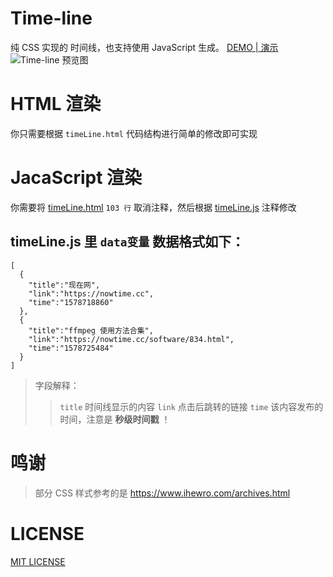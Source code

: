 # Time-line
纯 CSS 实现的 时间线，也支持使用 JavaScript 生成。
[DEMO | 演示](https://nowtime.cc/time-line.html)
![Time-line 预览图](https://i.loli.net/2020/01/11/h3AJcmNTKsSiQZF.png)

# HTML 渲染
你只需要根据 `timeLine.html` 代码结构进行简单的修改即可实现

# JacaScript 渲染
你需要将 [timeLine.html](./timeLine.html#L103) `103 行` 取消注释，然后根据 [timeLine.js](./timeLine.js) 注释修改

## timeLine.js 里 `data变量` 数据格式如下：
```
[
  {
    "title":"现在网",
    "link":"https://nowtime.cc",
    "time":"1578718860"
  },
  {
    "title":"ffmpeg 使用方法合集",
    "link":"https://nowtime.cc/software/834.html",
    "time":"1578725484"
  }
]
```
> 字段解释：
>> `title` 时间线显示的内容
>> `link` 点击后跳转的链接
>> `time` 该内容发布的时间，注意是 **秒级时间戳** ！

# 鸣谢
> 部分 CSS 样式参考的是 https://www.ihewro.com/archives.html

# LICENSE
[MIT LICENSE](https://github.com/PrintNow/TimeLine/blob/master/LICENSE)
